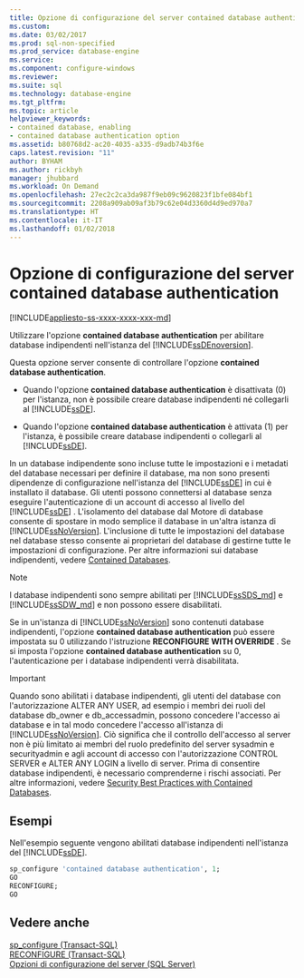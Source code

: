 ```yaml
---
title: Opzione di configurazione del server contained database authentication | Microsoft Docs
ms.custom: 
ms.date: 03/02/2017
ms.prod: sql-non-specified
ms.prod_service: database-engine
ms.service: 
ms.component: configure-windows
ms.reviewer: 
ms.suite: sql
ms.technology: database-engine
ms.tgt_pltfrm: 
ms.topic: article
helpviewer_keywords:
- contained database, enabling
- contained database authentication option
ms.assetid: b80768d2-ac20-4035-a335-d9adb74b3f6e
caps.latest.revision: "11"
author: BYHAM
ms.author: rickbyh
manager: jhubbard
ms.workload: On Demand
ms.openlocfilehash: 27ec2c2ca3da987f9eb09c9620823f1bfe084bf1
ms.sourcegitcommit: 2208a909ab09af3b79c62e04d3360d4d9ed970a7
ms.translationtype: HT
ms.contentlocale: it-IT
ms.lasthandoff: 01/02/2018
---
```

# <a name="contained-database-authentication-server-configuration-option"></a>Opzione di configurazione del server contained database authentication
[!INCLUDE[appliesto-ss-xxxx-xxxx-xxx-md](../../includes/appliesto-ss-xxxx-xxxx-xxx-md.md)]

  Utilizzare l'opzione **contained database authentication** per abilitare database indipendenti nell'istanza del [!INCLUDE[ssDEnoversion](../../includes/ssdenoversion-md.md)].  
  
 Questa opzione server consente di controllare l'opzione **contained database authentication**.  
  
-   Quando l'opzione **contained database authentication** è disattivata (0) per l'istanza, non è possibile creare database indipendenti né collegarli al [!INCLUDE[ssDE](../../includes/ssde-md.md)].  
  
-   Quando l'opzione **contained database authentication** è attivata (1) per l'istanza, è possibile creare database indipendenti o collegarli al [!INCLUDE[ssDE](../../includes/ssde-md.md)].  
  
 In un database indipendente sono incluse tutte le impostazioni e i metadati del database necessari per definire il database, ma non sono presenti dipendenze di configurazione nell'istanza del [!INCLUDE[ssDE](../../includes/ssde-md.md)] in cui è installato il database. Gli utenti possono connettersi al database senza eseguire l'autenticazione di un account di accesso al livello del [!INCLUDE[ssDE](../../includes/ssde-md.md)] . L'isolamento del database dal Motore di database consente di spostare in modo semplice il database in un'altra istanza di [!INCLUDE[ssNoVersion](../../includes/ssnoversion-md.md)]. L'inclusione di tutte le impostazioni del database nel database stesso consente ai proprietari del database di gestirne tutte le impostazioni di configurazione. Per altre informazioni sui database indipendenti, vedere [Contained Databases](../../relational-databases/databases/contained-databases.md).  

> [!NOTE]
> I database indipendenti sono sempre abilitati per [!INCLUDE[ssSDS_md](../../includes/sssds-md.md)] e [!INCLUDE[ssSDW_md](../../includes/sssdw-md.md)] e non possono essere disabilitati.
  
 Se in un'istanza di [!INCLUDE[ssNoVersion](../../includes/ssnoversion-md.md)] sono contenuti database indipendenti, l'opzione **contained database authentication** può essere impostata su 0 utilizzando l'istruzione **RECONFIGURE WITH OVERRIDE** . Se si imposta l'opzione **contained database authentication** su 0, l'autenticazione per i database indipendenti verrà disabilitata.  
  
> [!IMPORTANT]  
>  Quando sono abilitati i database indipendenti, gli utenti del database con l'autorizzazione ALTER ANY USER, ad esempio i membri dei ruoli del database db_owner e db_accessadmin, possono concedere l'accesso ai database e in tal modo concedere l'accesso all'istanza di [!INCLUDE[ssNoVersion](../../includes/ssnoversion-md.md)]. Ciò significa che il controllo dell'accesso al server non è più limitato ai membri del ruolo predefinito del server sysadmin e securityadmin e agli account di accesso con l'autorizzazione CONTROL SERVER e ALTER ANY LOGIN a livello di server. Prima di consentire database indipendenti, è necessario comprenderne i rischi associati. Per altre informazioni, vedere [Security Best Practices with Contained Databases](../../relational-databases/databases/security-best-practices-with-contained-databases.md).  
  
## <a name="examples"></a>Esempi  
 Nell'esempio seguente vengono abilitati database indipendenti nell'istanza del [!INCLUDE[ssDE](../../includes/ssde-md.md)].  
  
```sql  
sp_configure 'contained database authentication', 1;  
GO  
RECONFIGURE;  
GO  
```  
  
## <a name="see-also"></a>Vedere anche  
 [sp_configure &#40;Transact-SQL&#41;](../../relational-databases/system-stored-procedures/sp-configure-transact-sql.md)   
 [RECONFIGURE &#40;Transact-SQL&#41;](../../t-sql/language-elements/reconfigure-transact-sql.md)   
 [Opzioni di configurazione del server &#40;SQL Server&#41;](../../database-engine/configure-windows/server-configuration-options-sql-server.md)  
  
  
